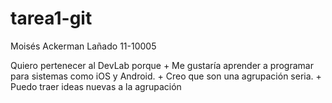 tarea1-git
==========
Moisés Ackerman Lañado
11-10005


Quiero pertenecer al DevLab porque
    + Me gustaría aprender a programar para sistemas como iOS y Android.
    + Creo que son una agrupación seria.
    + Puedo traer ideas nuevas a la agrupación
